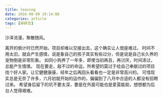 ```yaml
---
title: leaving
date: 2016-08-09 19:14:08
categories: article
tags: [碎碎念]
---
```


沙泽流漫，聚散随风。

离开的倒计时已然开始，项目却难以交接出去，这个确实让人很是难过。
时间不用太旧，就会产生感情，说是象自己的孩子其实有些过分，但是说是自己长久养的宠物倒是非常形象。
如同小狗养了一年多，即使当初再丑，再讨厌，时间涤过，总能产生情愫。
现在要走，敌不过的命运，所希望的莫过于给自己奉献过的项目找个好人家。让它健健康康，经年之后再回头看看也一定是非常高兴的。
可惜现实总是无奈了许多，六月初就开始的运作的，偏偏到了八月中合适的人都没有招聘过来。
希望身后留下的坑不要太深，要是在外面可能也是爱莫能助，想想都为后台人觉得艰难。
